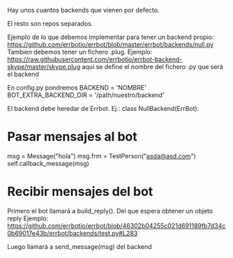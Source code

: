 Hay unos cuantos backends que vienen por defecto.

El resto son repos separados.

Ejemplo de lo que debemos implementar para tener un backend propio: https://github.com/errbotio/errbot/blob/master/errbot/backends/null.py
Tambien debemos tener un fichero .plug. Ejemplo: https://raw.githubusercontent.com/errbotio/errbot-backend-skype/master/skype.plug
  aqui se define el nombre del fichero .py que será el backend

En config.py pondremos
BACKEND = 'NOMBRE'
BOT_EXTRA_BACKEND_DIR = '/path/nuestro/backend'

El backend debe heredar de Errbot. Ej.:
class NullBackend(ErrBot):

# Pasar mensajes al bot
msg = Message("hola")
msg.frm = TestPerson("asda@asd.com")
self.callback_message(msg)


# Recibir mensajes del bot
Primero el bot llamará a build_reply().
Del que espera obtener un objeto reply
Ejemplo: https://github.com/errbotio/errbot/blob/46302b04255c021d691189fb7d34c0b69017e43b/errbot/backends/test.py#L283

Luego llamará a send_message(msg) del backend
